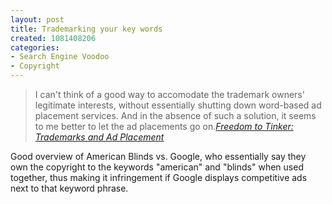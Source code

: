```yaml
--- 
layout: post
title: Trademarking your key words
created: 1081408206
categories: 
- Search Engine Voodoo
- Copyright
---
```

<blockquote>
I can't think of a good way to accomodate the trademark owners' legitimate interests, without essentially shutting down word-based ad placement services.  And in the absence of such a solution, it seems to me better to let the ad placements go on.<cite><a href="http://www.freedom-to-tinker.com/archives/000570.html">Freedom to Tinker: Trademarks and Ad Placement</a></cite>
</blockquote>

<p>Good overview of American Blinds vs. Google, who essentially say they own the copyright to the keywords "american" and "blinds" when used together, thus making it infringement if Google displays competitive ads next to that keyword phrase.</p>
